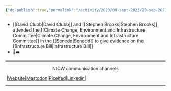 ```yaml
---
{"dg-publish":true,"permalink":"/activity/2023/09-sept-2023/20-sep-2023/"}
---
```


- [[David Clubb\|David Clubb]] and [[Stephen Brooks\|Stephen Brooks]] attended the [[Climate Change, Environment and Infrastructure Committee\|Climate Change, Environment and Infrastructure Committee]] in the [[Senedd\|Senedd]] to give evidence on the [[Infrastructure Bill\|Infrastructure Bill]]
-  [📸➡️](https://pix.toot.wales/p/NICW/610052627304878826)

***
<p style="text-align: center;">NICW communication channels</p>

󠁧 |[Website](https://nationalinfrastructurecommission.wales)|[Mastodon](https://toot.wales/@NICW)|[Pixelfed](https://pix.toot.wales/NICW)|[Linkedin](https://www.linkedin.com/company/26268509/)|
***
